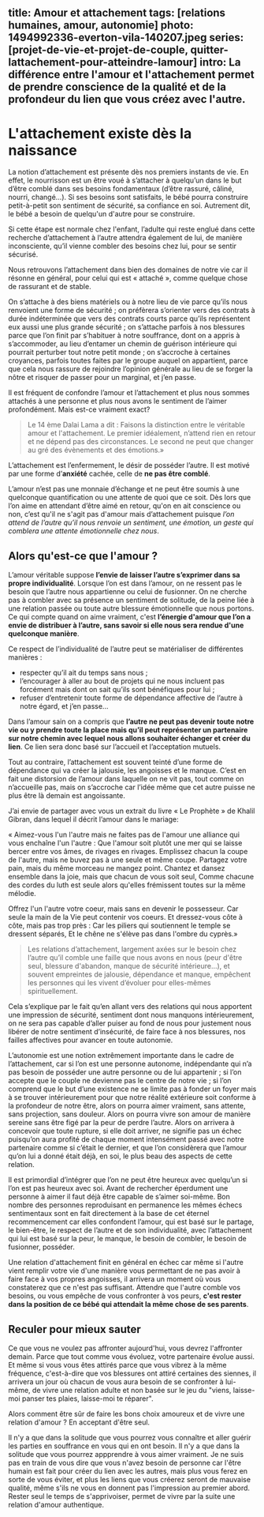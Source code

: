 title: Amour et attachement
tags: [relations humaines, amour, autonomie]
photo: 1494992336-everton-vila-140207.jpeg
series: [projet-de-vie-et-projet-de-couple, quitter-lattachement-pour-atteindre-lamour]
intro: La différence entre l'amour et l'attachement permet de prendre conscience de la qualité et de la profondeur du lien que vous créez avec l'autre.
---
# L'attachement existe dès la naissance #

La notion d’attachement est présente dès nos premiers instants de vie. En effet, le nourrisson est un être voué à s’attacher à quelqu’un dans le but d’être comblé dans ses besoins fondamentaux (d’être rassuré, câliné, nourri, changé…). Si ses besoins sont satisfaits, le bébé pourra construire petit-à-petit son sentiment de sécurité, sa confiance en soi. Autrement dit, le bébé a besoin de quelqu'un d'autre pour se construire.

Si cette étape est normale chez l'enfant, l’adulte qui reste englué dans cette recherche d’attachement à l’autre attendra également de lui, de manière inconsciente, qu’il vienne combler des besoins chez lui, pour se sentir sécurisé.

Nous retrouvons l’attachement dans bien des domaines de notre vie car il résonne en général, pour celui qui est « attaché », comme quelque chose de rassurant et de stable. 

On s’attache à des biens matériels ou à notre lieu de vie parce qu’ils nous renvoient une forme de sécurité ; on préfèrera s’orienter vers des contrats à durée indéterminée que vers des contrats courts parce qu’ils représentent eux aussi une plus grande sécurité ; on s’attache parfois à nos blessures parce que l’on finit par s’habituer à notre souffrance, dont on a appris à s’accommoder, au lieu d’entamer un chemin de guérison intérieure qui pourrait perturber tout notre petit monde ; on s’accroche à certaines croyances, parfois toutes faites par le groupe auquel on appartient, parce que cela nous rassure de rejoindre l’opinion générale au lieu de se forger la nôtre et risquer de passer pour un marginal, et j’en passe.

Il est fréquent de confondre l’amour et l’attachement et plus nous sommes attachés à une personne et plus nous avons le sentiment de l’aimer profondément. Mais est-ce vraiment exact?

>Le 14 ème Dalai Lama a dit : Faisons la distinction entre le véritable amour et l'attachement. Le premier idéalement, n’attend rien en retour et ne dépend pas des circonstances. Le second ne peut que changer au gré des évènements et des émotions.»

L’attachement est l’enfermement, le désir de posséder l’autre. Il est motivé par une forme d’**anxiété** cachée, celle de **ne pas être comblé**.

L’amour n’est pas une monnaie d’échange et ne peut être soumis à une quelconque quantification ou une attente de quoi que ce soit. Dès lors que l’on aime en attendant d’être aimé en retour, qu'on en ait conscience ou non, c’est qu'il ne s'agit pas d'amour mais d’attachement puisque *l’on attend de l’autre qu’il nous renvoie un sentiment, une émotion, un geste qui comblera une attente émotionnelle chez nous*.

## Alors qu'est-ce que l'amour ? ##

L’amour véritable suppose **l’envie de laisser l’autre s’exprimer dans sa propre individualité**. Lorsque l’on est dans l’amour, on ne ressent pas le besoin que l’autre nous appartienne ou celui de fusionner. On ne cherche pas à combler avec sa présence un sentiment de solitude, de la peine liée à une relation passée ou toute autre blessure émotionnelle que nous portons. Ce qui compte quand on aime vraiment, c'est **l’énergie d'amour que l’on a envie de distribuer à l’autre, sans savoir si elle nous sera rendue d'une quelconque manière**.

Ce respect de l’individualité de l’autre peut se matérialiser de différentes manières : 
- respecter qu’il ait du temps sans nous ; 
- l’encourager à aller au bout de projets qui ne nous incluent pas forcément mais dont on sait qu’ils sont bénéfiques pour lui ;
- refuser d’entretenir toute forme de dépendance affective de l’autre à notre égard, et j’en passe...

Dans l’amour sain on a compris que **l’autre ne peut pas devenir toute notre vie ou y prendre toute la place mais qu’il peut représenter un partenaire sur notre chemin avec lequel nous allons souhaiter échanger et créer du lien**. Ce lien sera donc basé sur l’accueil et l’acceptation mutuels.

Tout au contraire, l’attachement est souvent teinté d’une forme de dépendance qui va créer la jalousie, les angoisses et le manque. C’est en fait une distorsion de l’amour dans laquelle on ne vit pas, tout comme on n’accueille pas, mais on s’accroche car l’idée même que cet autre puisse ne plus être là demain est angoissante.

J’ai envie de partager avec vous un extrait du livre « Le Prophète » de Khalil Gibran, dans lequel il décrit l’amour dans le mariage: 

« Aimez-vous l'un l'autre mais ne faites pas de l'amour une alliance qui vous enchaîne l'un l'autre : 
Que l'amour soit plutôt une mer qui se laisse bercer entre vos âmes, de rivages en rivages. 
Emplissez chacun la coupe de l'autre, mais ne buvez pas à une seule et même coupe. 
Partagez votre pain, mais du même morceau ne mangez point. 
Chantez et dansez ensemble dans la joie, mais que chacun de vous soit seul, 
Comme chacune des cordes du luth est seule alors qu'elles frémissent toutes sur la même mélodie. 

Offrez l'un l'autre votre coeur, mais sans en devenir le possesseur. 
Car seule la main de la Vie peut contenir vos coeurs. 
Et dressez-vous côte à côte, mais pas trop près : 
Car les piliers qui soutiennent le temple se dressent séparés, 
Et le chêne ne s'élève pas dans l'ombre du cyprès.»

>Les relations d’attachement, largement axées sur le besoin chez l’autre qu’il comble une faille que nous avons en nous (peur d'être seul, blessure d'abandon, manque de sécurité intérieure...), et souvent empreintes de jalousie, dépendance et manque, empêchent les personnes qui les vivent d’évoluer pour elles-mêmes spirituellement.

Cela s’explique par le fait qu’en allant vers des relations qui nous apportent une impression de sécurité, sentiment dont nous manquons intérieurement, on ne sera pas capable d’aller puiser au fond de nous pour justement nous libérer de notre sentiment d’insécurité, de faire face à nos blessures, nos failles affectives pour avancer en toute autonomie.

L’autonomie est une notion extrêmement importante dans le cadre de l’attachement, car si l’on est une personne autonome, indépendante qui n’a pas besoin de posséder une autre personne ou de lui appartenir ; si l’on accepte que le couple ne devienne pas le centre de notre vie ; si l’on comprend que le but d’une existence ne se limite pas à fonder un foyer mais à se trouver intérieurement pour que notre réalité extérieure soit conforme à la profondeur de notre être, alors on pourra aimer vraiment, sans attente, sans projection, sans douleur. Alors on pourra vivre son amour de manière sereine sans être figé par la peur de perdre l’autre. Alors on arrivera à concevoir que toute rupture, si elle doit arriver, ne signifie pas un échec puisqu’on aura profité de chaque moment intensément passé avec notre partenaire comme si c’était le dernier, et que l’on considèrera que l’amour qu’on lui a donné était déjà, en soi, le plus beau des aspects de cette relation.

Il est primordial d’intégrer que l’on ne peut être heureux avec quelqu’un si l’on est pas heureux avec soi. Avant de rechercher éperdument une personne à aimer il faut déjà être capable de s’aimer soi-même. Bon nombre des personnes reproduisant en permanence les mêmes échecs sentimentaux sont en fait directement à la base de cet éternel recommencement car elles confondent l’amour, qui est basé sur le partage, le bien-être, le respect de l’autre et de son individualité, avec l’attachement qui lui est basé sur la peur, le manque, le besoin de combler, le besoin de fusionner, posséder.

Une relation d'attachement finit en général en échec car même si l'autre vient remplir votre vie d'une manière vous permettant de ne pas avoir à faire face à vos propres angoisses, il arrivera un moment où vous constaterez que ce n'est pas suffisant. Attendre que l'autre comble vos besoins, ou vous empêche de vous confronter à vos peurs, **c'est rester dans la position de ce bébé qui attendait la même chose de ses parents**.

## Reculer pour mieux sauter ##

Ce que vous ne voulez pas affronter aujourd'hui, vous devrez l'affronter demain. Parce que tout comme vous évoluez, votre partenaire évolue aussi. Et même si vous vous êtes attirés parce que vous vibrez à la même fréquence, c'est-à-dire que vos blessures ont attiré certaines des siennes, il arrivera un jour où chacun de vous aura besoin de se confronter à lui-même, de vivre une relation adulte et non basée sur le jeu du "viens, laisse-moi panser tes plaies, laisse-moi te réparer".

Alors comment être sûr de faire les bons choix amoureux et de vivre une relation d'amour ? En acceptant d'être seul.

Il n'y a que dans la solitude que vous pourrez vous connaître et aller guérir les parties en souffrance en vous qui en ont besoin. Il n'y a que dans la solitude que vous pourrez appprendre à vous aimer vraiment. Je ne suis pas en train de vous dire que vous n'avez besoin de personne car l'être humain est fait pour créer du lien avec les autres, mais plus vous ferez en sorte de vous éviter, et plus les liens que vous créerez seront de mauvaise qualité, même s'ils ne vous en donnent pas l'impression au premier abord. Rester seul le temps de s'apprivoiser, permet de vivre par la suite une relation d'amour authentique.
